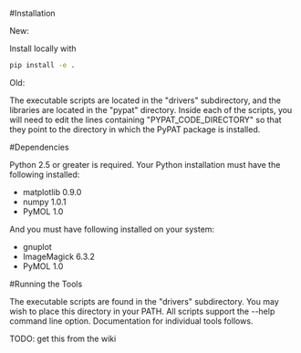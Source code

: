 #Installation

New:

Install locally with

```bash
pip install -e .
```

Old:

The executable scripts are located in the "drivers" subdirectory, and
the libraries are located in the "pypat" directory. Inside each of the
scripts, you will need to edit the lines containing
"PYPAT_CODE_DIRECTORY" so that they point to the directory in which
the PyPAT package is installed.

#Dependencies

Python 2.5 or greater is required.
Your Python installation must have the following installed:

 - matplotlib 0.9.0
 - numpy 1.0.1
 - PyMOL 1.0

And you must have following installed on your system:

 - gnuplot
 - ImageMagick 6.3.2
 - PyMOL 1.0

#Running the Tools

The executable scripts are found in the "drivers" subdirectory. You
may wish to place this directory in your PATH. All scripts support the
--help command line option. Documentation for individual tools
follows.

TODO: get this from the wiki
